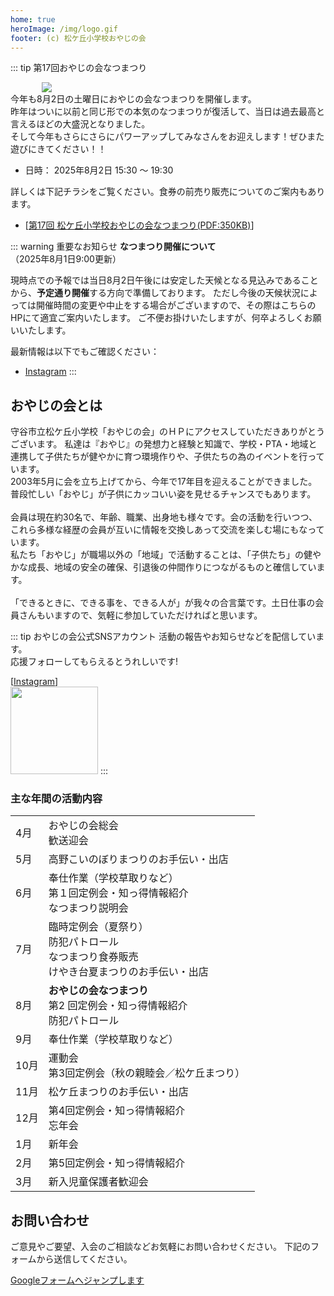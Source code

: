 ```yaml
---
home: true
heroImage: /img/logo.gif
footer: (c) 松ケ丘小学校おやじの会
---
```


::: tip 第17回おやじの会なつまつり
<div style="max-width: 80%; margin:auto">
<a href="/img/event/202508_summer_fes/2025_matsu_oyaji_summer_fes.pdf">
<img src="/img/event/202508_summer_fes/2025_summer_fes_info.png"></a>
</div>
今年も8月2日の土曜日におやじの会なつまつりを開催します。<br>
昨年はついに以前と同じ形での本気のなつまつりが復活して、当日は過去最高と言えるほどの大盛況となりました。<br>
そして今年もさらにさらにパワーアップしてみなさんをお迎えします！ぜひまた遊びにきてください！！<br>

* 日時： 2025年8月2日 15:30 〜 19:30

詳しくは下記チラシをご覧ください。食券の前売り販売についてのご案内もあります。

* [[第17回 松ケ丘小学校おやじの会なつまつり(PDF:350KB)](/img/event/202508_summer_fes/2025_matsu_oyaji_summer_fes.pdf)]

::: warning 重要なお知らせ
**なつまつり開催について**（2025年8月1日9:00更新）

現時点での予報では当日8月2日午後には安定した天候となる見込みであることから、**予定通り開催**する方向で準備しております。
ただし今後の天候状況によっては開催時間の変更や中止をする場合がございますので、その際はこちらのHPにて適宜ご案内いたします。
ご不便お掛けいたしますが、何卒よろしくお願いいたします。

最新情報は以下でもご確認ください：
- [Instagram](https://www.instagram.com/matsu.oyaji.moriya)
:::

## おやじの会とは

守谷市立松ケ丘小学校「おやじの会」のＨＰにアクセスしていただきありがとうございます。
私達は『おやじ』の発想力と経験と知識で、学校・PTA・地域と連携して子供たちが健やかに育つ環境作りや、子供たちの為のイベントを行っています。<br>
2003年5月に会を立ち上げてから、今年で17年目を迎えることができました。<br>
普段忙しい「おやじ」が子供にカッコいい姿を見せるチャンスでもあります。<br>
<br>
会員は現在約30名で、年齢、職業、出身地も様々です。会の活動を行いつつ、これら多様な経歴の会員が互いに情報を交換しあって交流を楽しむ場にもなっています。<br>
私たち「おやじ」が職場以外の「地域」で活動することは、「子供たち」の健やかな成長、地域の安全の確保、引退後の仲間作りにつながるものと確信しています。<br>
<br>
「できるときに、できる事を、できる人が」が我々の合言葉です。土日仕事の会員さんもいますので、気軽に参加していただければと思います。<br>

::: tip おやじの会公式SNSアカウント
活動の報告やお知らせなどを配信しています。<br>
応援フォローしてもらえるとうれしいです!<br>

[[Instagram](https://www.instagram.com/matsu.oyaji.moriya)] <br>
<img src="/img/qr_instagram.png" width="140">
:::

### 主な年間の活動内容

|  |  |
|---|---|
|  4月 | おやじの会総会<br>歓送迎会 |
|  5月 | 高野こいのぼりまつりのお手伝い・出店 |
|  6月 | 奉仕作業（学校草取りなど）<br>第１回定例会・知っ得情報紹介<br>なつまつり説明会 |
|  7月 | 臨時定例会（夏祭り）<br>防犯パトロール<br>なつまつり食券販売<br>けやき台夏まつりのお手伝い・出店 |
|  8月 | **おやじの会なつまつり**<br>第2 回定例会・知っ得情報紹介<br>防犯パトロール |
|  9月 | 奉仕作業（学校草取りなど） |
| 10月 | 運動会<br>第3回定例会（秋の親睦会／松ケ丘まつり）　 |
| 11月 | 松ケ丘まつりのお手伝い・出店 |
| 12月 | 第4回定例会・知っ得情報紹介<br>忘年会 |
|  1月 | 新年会 |
|  2月 | 第5回定例会・知っ得情報紹介 |
|  3月 | 新入児童保護者歓迎会 |

## お問い合わせ
ご意見やご要望、入会のご相談などお気軽にお問い合わせください。
下記のフォームから送信してください。

[Googleフォームへジャンプします](https://forms.gle/SRHpkVtxykxSA6989)
